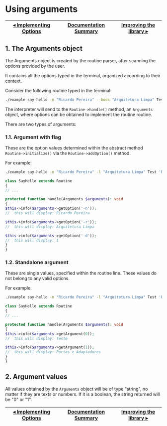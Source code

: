# Using arguments

[◂ Implementing Options](05-implementing-options.md) | [Documentation Summary](index.md) | [Improving the library ▸](07-message-library.md)
-- | -- | --

## 1. The Arguments object

The Arguments object is created by the routine parser, after scanning the options provided by the user.

It contains all the options typed in the terminal, organized according to their context.

Consider the following routine typed in the terminal:

```bash
./example say-hello -n "Ricardo Pereira" --book "Arquitetura Limpa" Test 'Portas e Adaptadores' --dev
```

The interpreter will send to the `Routine->handle()` method, an `Arguments` object, where options can be obtained to implement the routine routine.

There are two types of arguments:

### 1.1. Argument with flag

These are the option values determined within the abstract method `Routine->initialize()` via the `Routine->addOption()` method.

For example:

```bash
./example say-hello -n "Ricardo Pereira" -l "Arquitetura Limpa" Test 'Portas e Adaptadores' -d
```

```php
class SayHello extends Routine
{
// ...

protected function handle(Arguments $arguments): void
{
$this->info($arguments->getOption('-n'));
//  this will display: Ricardo Pereira

$this->info($arguments->getOption('-r'));
//  this will display: Arquitetura Limpa

$this->info($arguments->getOption('-d'));
//  this will display: 1
}
}
```

### 1.2. Standalone argument

These are single values, specified within the routine line.
These values do not belong to any valid options.

For example:

```bash
./example say-hello -n "Ricardo Pereira" -l "Arquitetura Limpa" Test 'Portas e Adaptadores' -d
```

```php
class SayHello extends Routine
{
// ...

protected function handle(Arguments $arguments): void
{
$this->info($arguments->getArgument(0));
//  this will display: Teste

$this->info($arguments->getArgument(1));
//  this will display: Portas e Adaptadores
}
}
```

## 2. Argument values

All values obtained by the `Arguments` object will be of type "string", no matter if they are texts or numbers. If it is a boolean, the string returned will be "0" or "1".

[◂ Implementing Options](05-implementing-options.md) | [Documentation Summary](index.md) | [Improving the library ▸](07-message-library.md)
-- | -- | --
